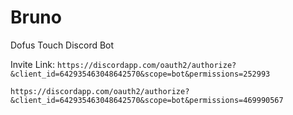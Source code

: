 # Bruno
Dofus Touch Discord Bot

Invite Link: `https://discordapp.com/oauth2/authorize?&client_id=642935463048642570&scope=bot&permissions=252993`

`https://discordapp.com/oauth2/authorize?&client_id=642935463048642570&scope=bot&permissions=469990567`